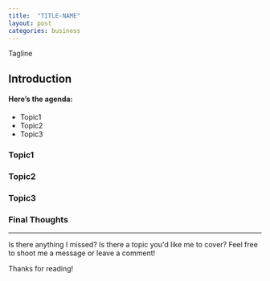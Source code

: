 ```yaml
---
title:  "TITLE-NAME"
layout: post
categories: business
---
```

Tagline

## Introduction

#### Here’s the agenda:
* Topic1
* Topic2
* Topic3

### Topic1


### Topic2


###  Topic3


### Final Thoughts


---

Is there anything I missed? Is there a topic you'd like me to cover? Feel free to shoot me a message or leave a comment!

Thanks for reading!
